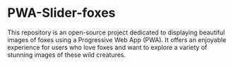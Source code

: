 # PWA-Slider-foxes
This repository is an open-source project dedicated to displaying beautiful images of foxes using a Progressive Web App (PWA). It offers an enjoyable experience for users who love foxes and want to explore a variety of stunning images of these wild creatures.
